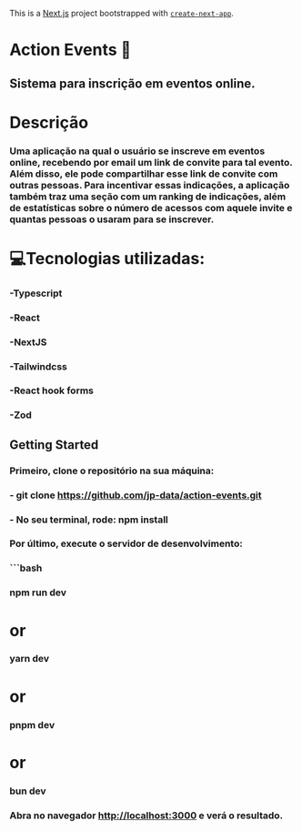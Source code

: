 This is a [Next.js](https://nextjs.org) project bootstrapped with [`create-next-app`](https://nextjs.org/docs/app/api-reference/cli/create-next-app).

# Action Events 🚀
## Sistema para inscrição em eventos online.

# Descrição
### Uma aplicação na qual o usuário se inscreve em eventos online, recebendo por email um link de convite para tal evento. Além disso, ele pode compartilhar esse link de convite com outras pessoas. Para incentivar essas indicações, a aplicação também traz uma seção com um ranking de indicações, além de estatísticas sobre o número de acessos com aquele invite e quantas pessoas o usaram para se inscrever. 

# 💻Tecnologias utilizadas:
### -Typescript
### -React
### -NextJS
### -Tailwindcss
### -React hook forms
### -Zod

## Getting Started
### Primeiro, clone o repositório na sua máquina:
### - git clone https://github.com/jp-data/action-events.git
### - No seu terminal, rode: npm install

### Por último, execute o servidor de desenvolvimento:

### ```bash
### npm run dev
# or
### yarn dev
# or
### pnpm dev
# or
### bun dev


### Abra no navegador [http://localhost:3000](http://localhost:3000) e verá o resultado.
```





